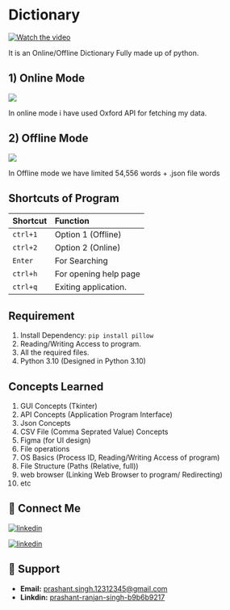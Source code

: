 
# Dictionary

[![Watch the video](https://radartimikaonline.com/wp-content/uploads/2022/07/Manipuri-Viral-Video-Red.jpg)](https://dms.licdn.com/playlist/C4D05AQGmiNe2MaQOgg/mp4-720p-30fp-crf28/0/1659245463235?e=1662112800&v=beta&t=DRx18rnmr64D3DQihykJCnLWbFO0-Xmg2CjrU7Jt6LY)

It is an Online/Offline Dictionary Fully made up of python.

## 1) Online Mode 

![](https://encrypted-tbn0.gstatic.com/images?q=tbn:ANd9GcSKuUGjVhBv_wdsVkwMScAcbbhbGZItQtWbRA&usqp=CAU)

In online mode i have used Oxford API for fetching my data.

## 2) Offline Mode

![](https://pomaka.com/wp-content/uploads/2018/11/dictionaries-1200x480.jpg)

 In Offline mode we have limited 54,556 words + .json file words

 

## Shortcuts of Program

| Shortcut     | Function                |
| :------- | :------------------------- |
| `ctrl+1` | Option 1 (Offline)    |
| `ctrl+2` | Option 2 (Online)     |
| `Enter`  | For Searching         |
| `ctrl+h` | For opening help page |
| `ctrl+q` | Exiting application.  |


## Requirement 

1) Install Dependency: ```pip install pillow```
2) Reading/Writing Access to program.
3) All the required files.
4) Python 3.10 (Designed in Python 3.10)

## Concepts Learned

  1) GUI Concepts (Tkinter)
  2) API Concepts (Application Program Interface)
  3) Json Concepts
  4) CSV File (Comma Seprated Value) Concepts
  5) Figma (for UI design)
  6) File operations
  7) OS Basics (Process ID, Reading/Writing Access of program)
  8) File Structure (Paths (Relative, full))
  9) web browser (Linking Web Browser to program/ Redirecting)
  10) etc

## 🔗 Connect Me
[![linkedin](https://img.shields.io/badge/linkedin-0A66C2?style=for-the-badge&logo=linkedin&logoColor=white)](https://www.linkedin.com/in/prashant-ranjan-singh-b9b6b9217/)

[![linkedin](https://img.shields.io/badge/gmail-ff0000?style=for-the-badge&logo=gmail&logoColor=white)](https://mail.google.com/mail/u/?authuser=prashant.singh.12312345@gmail.com)

## 🙋 Support

- **Email:** prashant.singh.12312345@gmail.com 
- **Linkdin:** [prashant-ranjan-singh-b9b6b9217](https://www.linkedin.com/in/prashant-ranjan-singh-b9b6b9217/)
